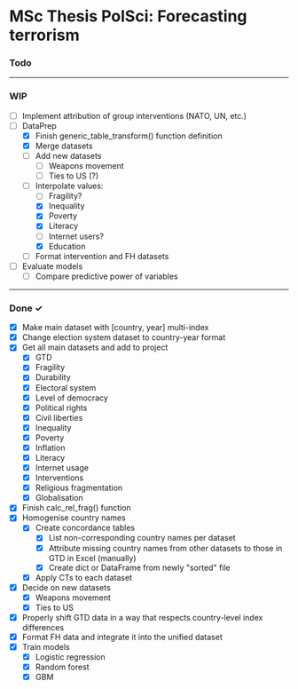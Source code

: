 # MSc Thesis PolSci: Forecasting terrorism

### Todo


---
### WIP

- [ ] Implement attribution of group interventions (NATO, UN, etc.)
- [ ] DataPrep
  - [x] Finish generic_table_transform() function definition
  - [x] Merge datasets
  - [ ] Add new datasets
    - [ ] Weapons movement
    - [ ] Ties to US (?)
  - [ ] Interpolate values:
    - [ ] Fragility?
    - [x] Inequality
    - [x] Poverty
    - [x] Literacy
    - [ ] Internet users?
    - [x] Education
  - [ ] Format intervention and FH datasets
- [ ] Evaluate models
  - [ ] Compare predictive power of variables

---
### Done ✓
- [x] Make main dataset with [country, year] multi-index
- [x] Change election system dataset to country-year format
- [x] Get all main datasets and add to project
  - [x] GTD
  - [x] Fragility
  - [x] Durability
  - [x] Electoral system
  - [x] Level of democracy
  - [x] Political rights
  - [x] Civil liberties
  - [x] Inequality
  - [x] Poverty
  - [x] Inflation
  - [x] Literacy
  - [x] Internet usage
  - [x] Interventions
  - [x] Religious fragmentation
  - [x] Globalisation
- [x] Finish calc_rel_frag() function
- [x] Homogenise country names
  - [x] Create concordance tables
    - [x] List non-corresponding country names per dataset
    - [x] Attribute missing country names from other datasets to those in GTD in Excel (manually)
    - [x] Create dict or DataFrame from newly "sorted" file
  - [x] Apply CTs to each dataset
- [x] Decide on new datasets
  - [x] Weapons movement
  - [x] Ties to US
- [x] Properly shift GTD data in a way that respects country-level index differences
- [x] Format FH data and integrate it into the unified dataset
- [x] Train models
  - [x] Logistic regression
  - [x] Random forest
  - [x] GBM
